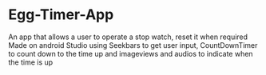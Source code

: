 # Egg-Timer-App
An app that allows a user to operate a stop watch, reset it when required
Made on android Studio using Seekbars to get user input, CountDownTimer to count down to the time up and imageviews and audios to indicate when the time is up
